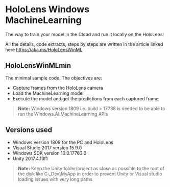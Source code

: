 # HoloLens Windows MachineLearning

The way to train your model in the Cloud and run it locally on the HoloLens!

All the details, code extracts, steps by steps are written in the article linked here https://aka.ms/HoloLensWinML

## HoloLensWinMLmin

The minimal sample code. The objectives are:
- Capture frames from the HoloLens camera
- Load the MachineLearning model
- Execute the model and get the predictions from each captured frame

> **Note:** Windows version 1809 i.e. build > 17738 is needed to be able to run the Windows.AI.MachineLearning APIs

## Versions used
- Windows version 1809 for the PC and HoloLens
- Visual Studio 2017 version 15.9.0
- Windows SDK version 10.0.17763.0
- Unity 2017.4.13f1

> **Note:** Keep the Unity folder/project as close as possible to the root of the disk like C:_Dev\MyApp in order to prevent Unity or Visual studio loading issues with very long paths


